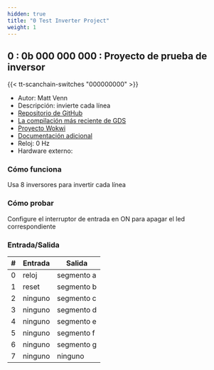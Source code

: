 ```yaml
---
hidden: true
title: "0 Test Inverter Project"
weight: 1
---
```


## 0 : 0b 000 000 000 : Proyecto de prueba de inversor

{{< tt-scanchain-switches "000000000" >}}

* Autor: Matt Venn
* Descripción: invierte cada línea
* [Repositorio de GitHub](https://github.com/TinyTapeout/tt02-test-invert)
* [La compilación más reciente de GDS](https://github.com/TinyTapeout/tt02-test-invert/actions/runs/3640803445)
* [Proyecto Wokwi](https://wokwi.com/projects/341535056611770964)
* [Documentación adicional]()
* Reloj: 0 Hz
* Hardware externo:



### Cómo funciona

Usa 8 inversores para invertir cada línea

### Cómo probar

Configure el interruptor de entrada en ON para apagar el led correspondiente

### Entrada/Salida

| # | Entrada        | Salida       |
|---|--------------|--------------|
| 0 | reloj  | segmento a |
| 1 | reset  | segmento b |
| 2 | ninguno  | segmento c |
| 3 | ninguno  | segmento d |
| 4 | ninguno  | segmento e |
| 5 | ninguno  | segmento f |
| 6 | ninguno  | segmento g |
| 7 | ninguno  | ninguno |
